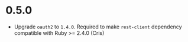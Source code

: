 # 0.5.0
- Upgrade `oauth2` to `1.4.0`. Required to make `rest-client` dependency compatible with Ruby >= 2.4.0 (Cris)
